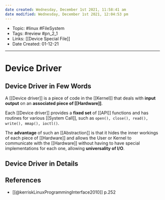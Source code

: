 ```yaml
---
date created: Wednesday, December 1st 2021, 11:58:41 am
date modified: Wednesday, December 1st 2021, 12:04:53 pm
---
```


- Topic: #linux #FileSystem
- Tags: #review #pn_2_1
- Links: [[Device Special File]]
- Date Created: 01-12-21

---

# Device Driver

## Device Driver in Few Words

A [[Device driver]] is a piece of code in the [[Kernel]] that deals with **input output** on an **associated piece of [[Hardware]]**.

Each [[Device driver]] provides a **fixed set** of [[API]] functions and has routines for various [[System Call]], such as `open(), close(), read(), write(), mmap(), ioctl()`.

The **advantage** of such an [[Abstraction]] is that it hides the inner workings of each piece of [[Hardware]] and allows the User or Kernel to communicate with the [[Hardware]] without having to have special implementations for each one, allowing **universality of I/O**.

## Device Driver in Details

## References

- [[@kerriskLinuxProgrammingInterface2010]] p.252
